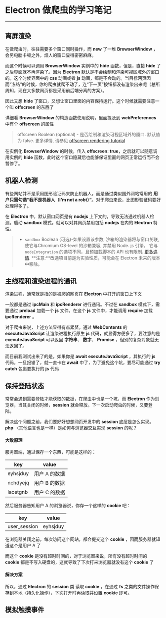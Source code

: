 # Electron 做爬虫的学习笔记

------

## 离屏渲染

在做爬虫时，往往需要多个窗口同时操作，而 **new** 了一堆 **BrowserWindow** ，会另电脑卡顿之外，烦人的窗口显得密密麻麻。

而这个时候可以调用 **BrowserWindow**  实例中的 **hide** 函数，但是，直接 **hide** 了之后界面就不再渲染了。因为 **Electron** 默认是不会绘制和渲染可视区域外的窗口的。这个时候界面中的 **css** 动画或者 **js** 动画，都是不会动的。当目标网页因而“冻结”的时候，你的爬虫就爬不动了，连“下一页”按钮都没有渲染出来呢（总所周知，现在大多数网页都是采用前后端分离的方案）。

因此又想 **hide** 了窗口，又想让窗口里面的内容保持运行。这个时候就需要注意一个叫 **offscreen** 的东西了

详细看 **BrowserWindow** 的构造函数使用说明，里面提及到 **webPreferences** 中有个 **offscreen** 的属性

> offscreen Boolean (optional) - 是否绘制和渲染可视区域外的窗口. 默认值为 false. 更多详情, 请参见 [offscreen rendering tutorial](<https://electronjs.org/docs/tutorial/offscreen-rendering>) 

在实例化 **BrowserWindow** 的时候，传入 **offscreen: true**，之后就可以随意调用实例的 **hide** 函数，此时这个窗口隐藏后也能够保证里面的网页正常运行而不会暂停了。



## 机器人检测

有些网站并不是采用图形验证码来防止机器人，而是通过类似国外网站常用的 **用户只需勾选“我不是机器人（I'm not a robt）”**。对于爬虫来说，比图形验证码要好处理得多了。

在 **Electron** 中，默认窗口网页是有 **nodejs** 上下文的，导致无法通过机器人检测。启动 **sandbox** 模式，就可以对其网页禁用包括 **nodejs** 在内的 **Electron** 特性。

> - `sandbox` Boolean (可选)-如果设置该参数, 沙箱的渲染器将与窗口关联, 使它与Chromium OS-level 的沙箱兼容, 并禁用 Node. js 引擎。 它与 `nodeIntegration` 的选项不同，且预加载脚本的 API 也有限制. [更多详情](https://electronjs.org/docs/api/sandbox-option). **注意:**改选项目前是为实验性质，可能会在 Electron 未来的版本中移除。



## 主线程和渲染进程的通讯

渲染进程，通常就是指的是被爬的网页在 **Electron** 中打开的窗口上下文

一般都是通过 **ipcMain** 和 **ipcRenderer** 进行通讯。不过在 **sandbox** 模式下，需要通过 **preload** 加载一个 **js** 文件，在这个 **js** 文件中，才能调用 **require** 加载 **ipcRenderer** 。

对于爬虫来说，上述方法显得有点累赘。通过 **WebContents** 的 **executeJavaScript** 让渲染进程执行原生 **js** 代码，就显得方便多了，要注意的是 **executeJavaScript** 可以返回 **字符串**、 **数字**、 **Promise** ，但别的复杂对象就无法返回了。

而目前我测试出来了的是，如果你是 **await** **executeJavaScript** ，其执行的 **js** 代码，一旦报错了，就一直卡在 **await** 中了，为了避免这个坑，要尽可能通过 **try catch** 包裹要执行的 **js** 代码



## 保持登陆状态

常常会遇到需要登陆才能获取的数据，在爬虫中也是一个坑，而 **Electron** 作为浏览器，当其关闭的时候，**session** 就会释放。下一次启动爬虫的时候，又要登陆。 

解决这个问题之前，我们要好好想想网页开发中的 **session** 底层是怎么实现。**php** （其他语言也是一样）是如何与浏览器交互实现 **session** 的呢？

#### 大致原理

服务器端，通过保存一个东西，可能是这样的：

| key      | value         |
| -------- | ------------- |
| eyhsjduy | 用户 A 的数据 |
| nchdyejq | 用户 B 的数据 |
| laostgnb | 用户 C 的数据 |

然后服务器告知用户 A 的浏览器说，你存一个这样的 **cookie** 吧：

| key          | value    |
| ------------ | -------- |
| user_session | eyhsjduy |

在浏览器关闭之前，每次访问这个网站，都会提交这个 **cookie** ，因而服务器就知道这个是用户 A 了

而这个 **cookie** 是没有超时时间的，对于浏览器来说，所有没有超时时间的 **cookie** 都是不写入硬盘的，这就导致了下次打来浏览器就没有这个 **cookie** 了

#### 解决方案

所以，通过 **Electron** 的 **session** 类 读取 **cookie** ，在通过 **fs** 之类的文件操作保存到本地（持久化操作），下次打开时再读取并设置 **cookie** 即可。



## 模拟触摸事件